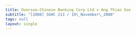 ```yaml
---
title: Oversea-Chinese Banking Corp Ltd v Ang Thian Soo
subtitle: "[2008] SGHC 213 / 19\_November\_2008"
tags: null
layout: single
---
```


